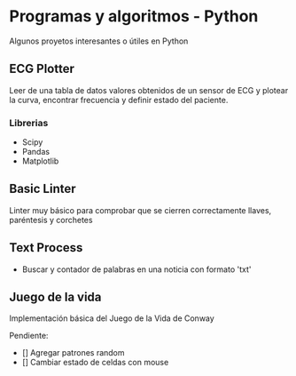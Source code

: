 # Programas y algoritmos - Python 

Algunos proyetos interesantes o útiles en Python 

## ECG Plotter 

Leer de una tabla de datos valores obtenidos de un sensor de ECG 
y plotear la curva, encontrar frecuencia y definir estado del paciente. 

### Librerias

* Scipy 
* Pandas 
* Matplotlib


## Basic Linter

Linter muy básico para comprobar que se cierren correctamente llaves, paréntesis
y corchetes 


## Text Process

* Buscar y contador de palabras en una noticia con formato 'txt' 

## Juego de la vida 

Implementación básica del Juego de la Vida de Conway 

 Pendiente: 
 * [] Agregar patrones random 
 * [] Cambiar estado de celdas con mouse 


